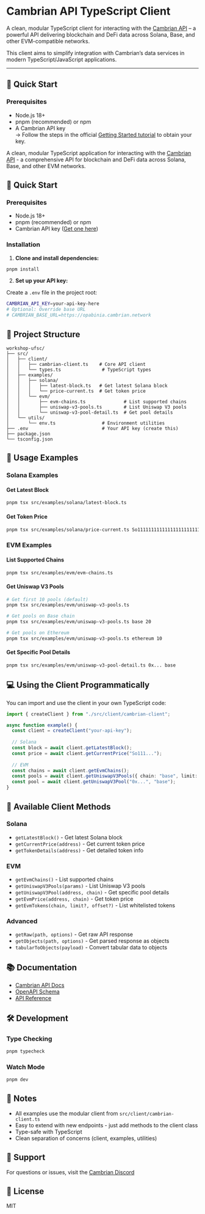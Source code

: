 # Cambrian API TypeScript Client

A clean, modular TypeScript client for interacting with the [Cambrian API](https://docs.cambrian.org) – a powerful API delivering blockchain and DeFi data across Solana, Base, and other EVM-compatible networks.

This client aims to simplify integration with Cambrian’s data services in modern TypeScript/JavaScript applications.

---

## 🚀 Quick Start

### Prerequisites

- Node.js 18+
- pnpm (recommended) or npm
- A Cambrian API key  
  → Follow the steps in the official [Getting Started tutorial](https://docs.cambrian.org/guides/getting-started-tutorial) to obtain your key.

A clean, modular TypeScript application for interacting with the [Cambrian API](https://docs.cambrian.org) - a comprehensive API for blockchain and DeFi data across Solana, Base, and other EVM networks.

## 🚀 Quick Start

### Prerequisites

- Node.js 18+
- pnpm (recommended) or npm
- Cambrian API key ([Get one here](https://form.typeform.com/to/FlAoEzva?typeform-source=www.docs.cambrian.org/llms.txt))

### Installation

1. **Clone and install dependencies:**

```bash
pnpm install
```

2. **Set up your API key:**

Create a `.env` file in the project root:

```bash
CAMBRIAN_API_KEY=your-api-key-here
# Optional: Override base URL
# CAMBRIAN_BASE_URL=https://opabinia.cambrian.network
```

## 📁 Project Structure

```
workshop-ufsc/
├── src/
│   ├── client/
│   │   ├── cambrian-client.ts    # Core API client
│   │   └── types.ts               # TypeScript types
│   ├── examples/
│   │   ├── solana/
│   │   │   ├── latest-block.ts   # Get latest Solana block
│   │   │   └── price-current.ts  # Get token price
│   │   └── evm/
│   │       ├── evm-chains.ts              # List supported chains
│   │       ├── uniswap-v3-pools.ts        # List Uniswap V3 pools
│   │       └── uniswap-v3-pool-detail.ts  # Get pool details
│   └── utils/
│       └── env.ts                 # Environment utilities
├── .env                           # Your API key (create this)
├── package.json
└── tsconfig.json
```

## 🎯 Usage Examples

### Solana Examples

#### Get Latest Block

```bash
pnpm tsx src/examples/solana/latest-block.ts
```

#### Get Token Price

```bash
pnpm tsx src/examples/solana/price-current.ts So11111111111111111111111111111111111111112
```

### EVM Examples

#### List Supported Chains

```bash
pnpm tsx src/examples/evm/evm-chains.ts
```

#### Get Uniswap V3 Pools

```bash
# Get first 10 pools (default)
pnpm tsx src/examples/evm/uniswap-v3-pools.ts

# Get pools on Base chain
pnpm tsx src/examples/evm/uniswap-v3-pools.ts base 20

# Get pools on Ethereum
pnpm tsx src/examples/evm/uniswap-v3-pools.ts ethereum 10
```

#### Get Specific Pool Details

```bash
pnpm tsx src/examples/evm/uniswap-v3-pool-detail.ts 0x... base
```

## 💻 Using the Client Programmatically

You can import and use the client in your own TypeScript code:

```typescript
import { createClient } from "./src/client/cambrian-client";

async function example() {
  const client = createClient("your-api-key");
  
  // Solana
  const block = await client.getLatestBlock();
  const price = await client.getCurrentPrice("So111...");
  
  // EVM
  const chains = await client.getEvmChains();
  const pools = await client.getUniswapV3Pools({ chain: "base", limit: 10 });
  const pool = await client.getUniswapV3Pool("0x...", "base");
}
```

## 🔧 Available Client Methods

### Solana

- `getLatestBlock()` - Get latest Solana block
- `getCurrentPrice(address)` - Get current token price
- `getTokenDetails(address)` - Get detailed token info

### EVM

- `getEvmChains()` - List supported chains
- `getUniswapV3Pools(params)` - List Uniswap V3 pools
- `getUniswapV3Pool(address, chain)` - Get specific pool details
- `getEvmPrice(address, chain)` - Get token price
- `getEvmTokens(chain, limit?, offset?)` - List whitelisted tokens

### Advanced

- `getRaw(path, options)` - Get raw API response
- `getObjects(path, options)` - Get parsed response as objects
- `tabularToObjects(payload)` - Convert tabular data to objects

## 📚 Documentation

- [Cambrian API Docs](https://docs.cambrian.org)
- [OpenAPI Schema](https://opabinia.cambrian.network/openapi.json)
- [API Reference](./agents.md)

## 🛠️ Development

### Type Checking

```bash
pnpm typecheck
```

### Watch Mode

```bash
pnpm dev
```

## 📝 Notes

- All examples use the modular client from `src/client/cambrian-client.ts`
- Easy to extend with new endpoints - just add methods to the client class
- Type-safe with TypeScript
- Clean separation of concerns (client, examples, utilities)

## 🤝 Support

For questions or issues, visit the [Cambrian Discord](https://discord.com/channels/1375182661202481172/1376641098516271155)

## 📄 License

MIT
